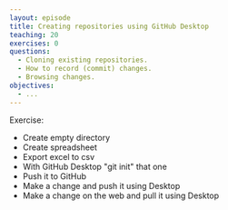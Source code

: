 ```yaml
---
layout: episode
title: Creating repositories using GitHub Desktop
teaching: 20
exercises: 0
questions:
  - Cloning existing repositories.
  - How to record (commit) changes.
  - Browsing changes.
objectives:
  - ...
---
```


Exercise:
- Create empty directory
- Create spreadsheet
- Export excel to csv
- With GitHub Desktop "git init" that one
- Push it to GitHub
- Make a change and push it using Desktop
- Make a change on the web and pull it using Desktop
